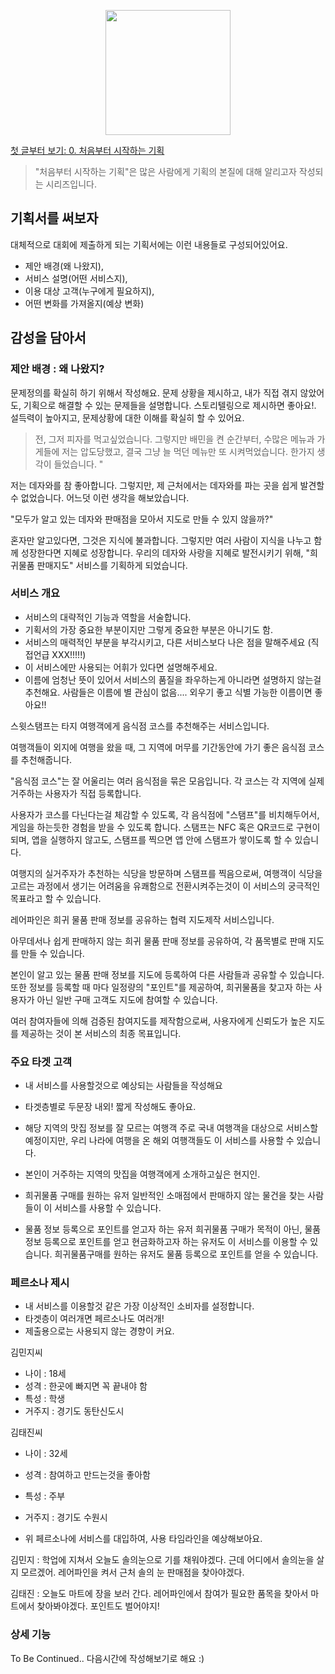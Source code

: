 <p align="center"><img src="https://i.imgur.com/wUFdbUb.png" width="200px"></p>

[첫 글부터 보기: 0. 처음부터 시작하는 기획](../)
> "처음부터 시작하는 기획"은  많은 사람에게 기획의 본질에 대해 알리고자 작성되는 시리즈입니다. 

## 기획서를 써보자
대체적으로 대회에 제출하게 되는 기획서에는 이런 내용들로 구성되어있어요.
-   제안 배경(왜 나왔지), 
-   서비스 설명(어떤 서비스지), 
-   이용 대상 고객(누구에게 필요하지), 
-   어떤 변화를 가져올지(예상 변화)

## 감성을 담아서

### 제안 배경 : 왜 나왔지?
문제정의를 확실히 하기 위해서 작성해요. 문제 상황을 제시하고, 내가 직접 겪지 않았어도, 기획으로 해결할 수 있는 문제들을 설명합니다. 스토리텔링으로 제시하면 좋아요!. 설득력이 높아지고, 문제상황에 대한 이해를 확실히 할 수 있어요.

> 전, 그저 피자를 먹고싶었습니다. 그렇지만 배민을 켠 순간부터, 수많은 메뉴과 가게들에 저는 압도당했고, 결국 그냥 늘 먹던 메뉴만 또 시켜먹었습니다. 한가지 생각이 들었습니다.
> "

저는 데자와를 참 좋아합니다. 그렇지만, 제 근처에서는 데자와를 파는 곳을 쉽게 발견할 수 없었습니다. 어느덧 이런 생각을 해보았습니다.

"모두가 알고 있는 데자와 판매점을 모아서 지도로 만들 수 있지 않을까?"

혼자만 알고있다면, 그것은 지식에 불과합니다. 그렇지만 여러 사람이 지식을 나누고 함께 성장한다면 지혜로 성장합니다. 우리의 데자와 사랑을 지혜로 발전시키기 위해, "희귀물품 판매지도" 서비스를 기획하게 되었습니다.

### 서비스 개요

-   서비스의 대략적인 기능과 역할을 서술합니다.
-   기획서의 가장 중요한 부분이지만 그렇게 중요한 부분은 아니기도 함.
-   서비스의 매력적인 부분을 부각시키고, 다른 서비스보다 나은 점을 말해주세요 (직접언급 XXX!!!!!)
-   이 서비스에만 사용되는 어휘가 있다면 설명해주세요.
-   이름에 엄청난 뜻이 있어서 서비스의 품질을 좌우하는게 아니라면 설명하지 않는걸 추천해요. 사람들은 이름에 별 관심이 없음.... 외우기 좋고 식별 가능한 이름이면 좋아요!!

스윗스탬프는 타지 여행객에게 음식점 코스를 추천해주는 서비스입니다.

여행객들이 외지에 여행을 왔을 때, 그 지역에 머무를 기간동안에 가기 좋은 음식점 코스를 추천해줍니다.

"음식점 코스"는 잘 어울리는 여러 음식점을 묶은 모음입니다. 각 코스는 각 지역에 실제 거주하는 사용자가 직접 등록합니다.

사용자가 코스를 다닌다는걸 체감할 수 있도록, 각 음식점에 "스탬프"를 비치해두어서, 게임을 하는듯한 경험을 받을 수 있도록 합니다. 스탬프는 NFC 혹은 QR코드로 구현이 되며, 앱을 실행하지 않고도, 스탬프를 찍으면 앱 안에 스탬프가 쌓이도록 할 수 있습니다.

여행지의 실거주자가 추천하는 식당을 방문하며 스탬프를 찍음으로써, 여행객이 식당을 고르는 과정에서 생기는 어려움을 유쾌함으로 전환시켜주는것이 이 서비스의 궁극적인 목표라고 할 수 있습니다.

레어파인은 희귀 물품 판매 정보를 공유하는 협력 지도제작 서비스입니다.

아무데서나 쉽게 판매하지 않는 희귀 물품 판매 정보를 공유하여, 각 품목별로 판매 지도를 만들 수 있습니다.

본인이 알고 있는 물품 판매 정보를 지도에 등록하여 다른 사람들과 공유할 수 있습니다. 또한 정보를 등록할 때 마다 일정량의 "포인트"를 제공하여, 희귀물품을 찾고자 하는 사용자가 아닌 일반 구매 고객도 지도에 참여할 수 있습니다.

여러 참여자들에 의해 검증된 참여지도를 제작함으로써, 사용자에게 신뢰도가 높은 지도를 제공하는 것이 본 서비스의 최종 목표입니다.

### 주요 타겟 고객

-   내 서비스를 사용할것으로 예상되는 사람들을 작성해요
    
-   타겟층별로 두문장 내외! 짧게 작성해도 좋아요.
    
-   해당 지역의 맛집 정보를 잘 모르는 여행객 주로 국내 여행객을 대상으로 서비스할 예정이지만, 우리 나라에 여행을 온 해외 여행객들도 이 서비스를 사용할 수 있습니다.
    
-   본인이 거주하는 지역의 맛집을 여행객에게 소개하고싶은 현지인.
    
-   희귀물품 구매를 원하는 유저 일반적인 소매점에서 판매하지 않는 물건을 찾는 사람들이 이 서비스를 사용할 수 있습니다.
    
-   물품 정보 등록으로 포인트를 얻고자 하는 유저 희귀물품 구매가 목적이 아닌, 물품정보 등록으로 포인트를 얻고 현금화하고자 하는 유저도 이 서비스를 이용할 수 있습니다. 희귀물품구매를 원하는 유저도 물품 등록으로 포인트를 얻을 수 있습니다.
    

### 페르소나 제시

-   내 서비스를 이용할것 같은 가장 이상적인 소비자를 설정합니다.
-   타겟층이 여러개면 페르소나도 여러개!
-   제출용으로는 사용되지 않는 경향이 커요.

김민지씨

-   나이 : 18세
-   성격 : 한곳에 빠지면 꼭 끝내야 함
-   특성 : 학생
-   거주지 : 경기도 동탄신도시

김태진씨

-   나이 : 32세
    
-   성격 : 참여하고 만드는것을 좋아함
    
-   특성 : 주부
    
-   거주지 : 경기도 수원시
    
-   위 페르소나에 서비스를 대입하여, 사용 타임라인을 예상해보아요.
    

김민지 : 학업에 지쳐서 오늘도 솔의눈으로 기를 채워야겠다. 근데 어디에서 솔의눈을 살지 모르겠어. 레어파인을 켜서 근처 솔의 눈 판매점을 찾아야겠다.

김태진 : 오늘도 마트에 장을 보러 간다. 레어파인에서 참여가 필요한 품목을 찾아서 마트에서 찾아봐야겠다. 포인트도 벌어야지!

### 상세 기능

To Be Continued.. 다음시간에 작성해보기로 해요 :)
<!--stackedit_data:
eyJoaXN0b3J5IjpbLTE3NzMzMzgxNzUsODYyNTQyMjk0LC0xOT
Y1NDI3NjYsLTExNzk2MTQyNDQsODM2ODQ1MTQ0XX0=
-->
